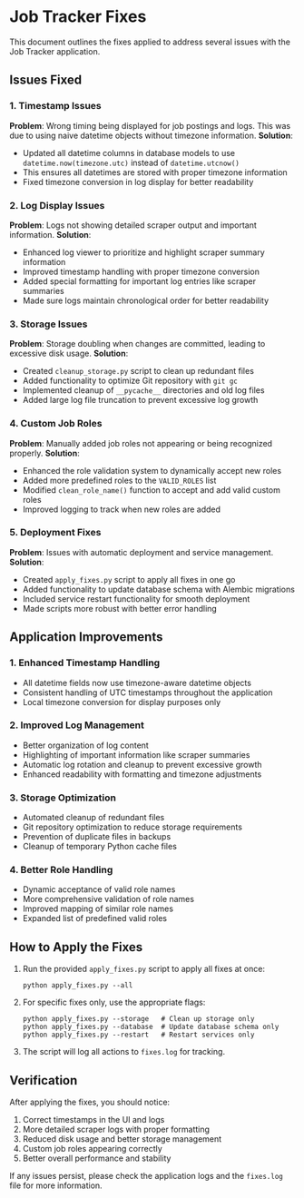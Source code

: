 # Job Tracker Fixes

This document outlines the fixes applied to address several issues with the Job Tracker application.

## Issues Fixed

### 1. Timestamp Issues
**Problem**: Wrong timing being displayed for job postings and logs. This was due to using naive datetime objects without timezone information.
**Solution**: 
- Updated all datetime columns in database models to use `datetime.now(timezone.utc)` instead of `datetime.utcnow()`
- This ensures all datetimes are stored with proper timezone information
- Fixed timezone conversion in log display for better readability

### 2. Log Display Issues
**Problem**: Logs not showing detailed scraper output and important information.
**Solution**:
- Enhanced log viewer to prioritize and highlight scraper summary information
- Improved timestamp handling with proper timezone conversion
- Added special formatting for important log entries like scraper summaries
- Made sure logs maintain chronological order for better readability

### 3. Storage Issues
**Problem**: Storage doubling when changes are committed, leading to excessive disk usage.
**Solution**: 
- Created `cleanup_storage.py` script to clean up redundant files
- Added functionality to optimize Git repository with `git gc`
- Implemented cleanup of `__pycache__` directories and old log files
- Added large log file truncation to prevent excessive log growth

### 4. Custom Job Roles
**Problem**: Manually added job roles not appearing or being recognized properly.
**Solution**:
- Enhanced the role validation system to dynamically accept new roles
- Added more predefined roles to the `VALID_ROLES` list
- Modified `clean_role_name()` function to accept and add valid custom roles
- Improved logging to track when new roles are added

### 5. Deployment Fixes
**Problem**: Issues with automatic deployment and service management.
**Solution**:
- Created `apply_fixes.py` script to apply all fixes in one go
- Added functionality to update database schema with Alembic migrations
- Included service restart functionality for smooth deployment
- Made scripts more robust with better error handling

## Application Improvements

### 1. Enhanced Timestamp Handling
- All datetime fields now use timezone-aware datetime objects
- Consistent handling of UTC timestamps throughout the application
- Local timezone conversion for display purposes only

### 2. Improved Log Management
- Better organization of log content
- Highlighting of important information like scraper summaries
- Automatic log rotation and cleanup to prevent excessive growth
- Enhanced readability with formatting and timezone adjustments

### 3. Storage Optimization
- Automated cleanup of redundant files
- Git repository optimization to reduce storage requirements
- Prevention of duplicate files in backups
- Cleanup of temporary Python cache files

### 4. Better Role Handling
- Dynamic acceptance of valid role names
- More comprehensive validation of role names
- Improved mapping of similar role names
- Expanded list of predefined valid roles

## How to Apply the Fixes

1. Run the provided `apply_fixes.py` script to apply all fixes at once:
   ```
   python apply_fixes.py --all
   ```

2. For specific fixes only, use the appropriate flags:
   ```
   python apply_fixes.py --storage   # Clean up storage only
   python apply_fixes.py --database  # Update database schema only
   python apply_fixes.py --restart   # Restart services only
   ```

3. The script will log all actions to `fixes.log` for tracking.

## Verification

After applying the fixes, you should notice:

1. Correct timestamps in the UI and logs
2. More detailed scraper logs with proper formatting
3. Reduced disk usage and better storage management
4. Custom job roles appearing correctly
5. Better overall performance and stability

If any issues persist, please check the application logs and the `fixes.log` file for more information.
